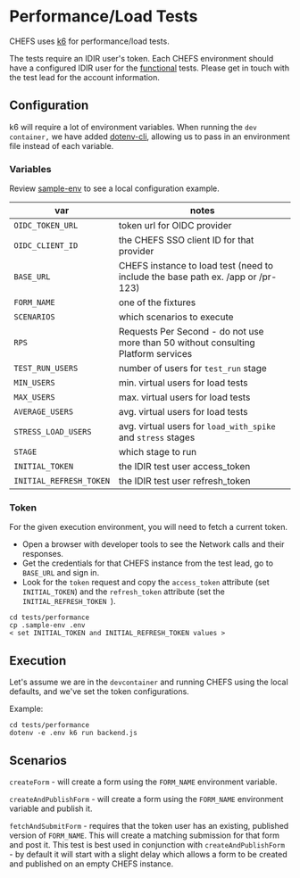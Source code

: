 # Performance/Load Tests

CHEFS uses [k6](https://grafana.com/docs/k6/latest/) for performance/load tests.

The tests require an IDIR user's token. Each CHEFS environment should have a configured IDIR user for the [functional]() tests. Please get in touch with the test lead for the account information.

## Configuration

k6 will require a lot of environment variables. When running the `dev container,` we have added [dotenv-cli](https://www.npmjs.com/package/dotenv-cli), allowing us to pass in an environment file instead of each variable.

### Variables

Review [sample-env](./sample-env) to see a local configuration example.

| var                     | notes                                                                              |
| ----------------------- | ---------------------------------------------------------------------------------- |
| `OIDC_TOKEN_URL`        | token url for OIDC provider                                                        |
| `OIDC_CLIENT_ID`        | the CHEFS SSO client ID for that provider                                          |
| `BASE_URL`              | CHEFS instance to load test (need to include the base path ex. /app or /pr-123)    |
| `FORM_NAME`             | one of the fixtures                                                                |
| `SCENARIOS`             | which scenarios to execute                                                         |
| `RPS`                   | Requests Per Second - do not use more than 50 without consulting Platform services |
| `TEST_RUN_USERS`        | number of users for `test_run` stage                                               |
| `MIN_USERS`             | min. virtual users for load tests                                                  |
| `MAX_USERS`             | max. virtual users for load tests                                                  |
| `AVERAGE_USERS`         | avg. virtual users for load tests                                                  |
| `STRESS_LOAD_USERS`     | avg. virtual users for `load_with_spike` and `stress` stages                       |
| `STAGE`                 | which stage to run                                                                 |
| `INITIAL_TOKEN`         | the IDIR test user access_token                                                    |
| `INITIAL_REFRESH_TOKEN` | the IDIR test user refresh_token                                                   |

### Token

For the given execution environment, you will need to fetch a current token.

- Open a browser with developer tools to see the Network calls and their responses.
- Get the credentials for that CHEFS instance from the test lead, go to `BASE_URL` and sign in.
- Look for the `token` request and copy the `access_token` attribute (set `INITIAL_TOKEN`) and the `refresh_token` attribute (set the `INITIAL_REFRESH_TOKEN `).

```
cd tests/performance
cp .sample-env .env
< set INITIAL_TOKEN and INITIAL_REFRESH_TOKEN values >
```

## Execution

Let's assume we are in the `devcontainer` and running CHEFS using the local defaults, and we've set the token configurations.

Example:

```
cd tests/performance
dotenv -e .env k6 run backend.js
```

## Scenarios

`createForm` - will create a form using the `FORM_NAME` environment variable.

`createAndPublishForm` - will create a form using the `FORM_NAME` environment variable and publish it.

`fetchAndSubmitForm` - requires that the token user has an existing, published version of `FORM_NAME`. This will create a matching submission for that form and post it. This test is best used in conjunction with `createAndPublishForm ` - by default it will start with a slight delay which allows a form to be created and published on an empty CHEFS instance.
